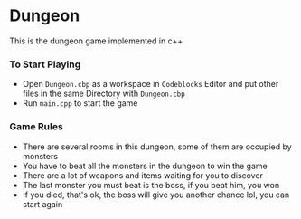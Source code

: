 # Dungeon
This is the dungeon game implemented in c++ <br>

### To Start Playing
- Open ```Dungeon.cbp``` as a workspace in ```Codeblocks``` Editor and put other files in the same Directory with ```Dungeon.cbp```
- Run ```main.cpp``` to start the game

### Game Rules
- There are several rooms in this dungeon, some of them are occupied by monsters
- You have to beat all the monsters in the dungeon to win the game
- There are a lot of weapons and items waiting for you to discover
- The last monster you must beat is the boss, if you beat him, you won
- If you died, that's ok, the boss will give you another chance lol, you can start again
